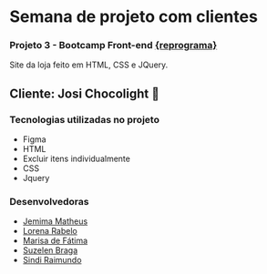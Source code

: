# Semana de projeto com clientes

### Projeto 3 - Bootcamp Front-end [{reprograma}](https://reprograma.com.br/) 

Site da loja feito em HTML, CSS e JQuery.

## Cliente: Josi Chocolight :chocolate_bar:


### Tecnologias utilizadas no projeto
   - Figma
   - HTML
   - Excluir itens individualmente
   - CSS
   - Jquery

### Desenvolvedoras
   - [Jemima Matheus](https://github.com/jemimatheus)
   - [Lorena Rabelo](https://github.com/lorena-rabelo)
   - [Marisa de Fátima](https://github.com/MARISA16)
   - [Suzelen Braga](https://github.com/suzelen)
   - [Sindi Raimundo](https://github.com/sindiraimundo)
